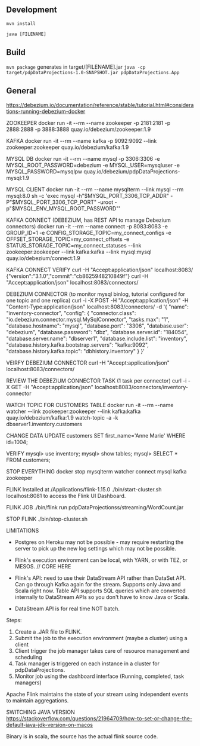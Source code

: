 ## Development

`mvn install`

`java [FILENAME]`

## Build

`mvn package` generates in target/[FILENAME].jar
`java -cp target/pdpDataProjections-1.0-SNAPSHOT.jar pdpDataProjections.App`

## General

https://debezium.io/documentation/reference/stable/tutorial.html#considerations-running-debezium-docker

ZOOKEEPER
docker run -it --rm --name zookeeper -p 2181:2181 -p 2888:2888 -p 3888:3888 quay.io/debezium/zookeeper:1.9

KAFKA
docker run -it --rm --name kafka -p 9092:9092 --link zookeeper:zookeeper quay.io/debezium/kafka:1.9

MYSQL DB
docker run -it --rm --name mysql -p 3306:3306 -e MYSQL_ROOT_PASSWORD=debezium -e MYSQL_USER=mysqluser -e MYSQL_PASSWORD=mysqlpw quay.io/debezium/pdpDataProjections-mysql:1.9

MYSQL CLIENT
docker run -it --rm --name mysqlterm --link mysql --rm mysql:8.0 sh -c 'exec mysql -h"$MYSQL_PORT_3306_TCP_ADDR" -P"$MYSQL_PORT_3306_TCP_PORT" -uroot -p"$MYSQL_ENV_MYSQL_ROOT_PASSWORD"'

KAFKA CONNECT (DEBEZIUM, has REST API to manage Debezium connectors)
docker run -it --rm --name connect -p 8083:8083 -e GROUP_ID=1 -e CONFIG_STORAGE_TOPIC=my_connect_configs -e OFFSET_STORAGE_TOPIC=my_connect_offsets -e STATUS_STORAGE_TOPIC=my_connect_statuses --link zookeeper:zookeeper --link kafka:kafka --link mysql:mysql quay.io/debezium/connect:1.9

KAFKA CONNECT VERIFY
curl -H "Accept:application/json" localhost:8083/
{"version":"3.1.0","commit":"cb8625948210849f"}
curl -H "Accept:application/json" localhost:8083/connectors/

DEBEZIUM CONNECTOR (to monitor mysql binlog, tutorial configured for one topic and one replica)
curl -i -X POST -H "Accept:application/json" -H "Content-Type:application/json" localhost:8083/connectors/ -d '{ "name": "inventory-connector", "config": { "connector.class": "io.debezium.connector.mysql.MySqlConnector", "tasks.max": "1", "database.hostname": "mysql", "database.port": "3306", "database.user": "debezium", "database.password": "dbz", "database.server.id": "184054", "database.server.name": "dbserver1", "database.include.list": "inventory", "database.history.kafka.bootstrap.servers": "kafka:9092", "database.history.kafka.topic": "dbhistory.inventory" } }'

VEIRFY DEBEZIUM CONNECTOR
curl -H "Accept:application/json" localhost:8083/connectors/

REVIEW THE DEBEZIUM CONNECTOR TASK (1 task per connector)
curl -i -X GET -H "Accept:application/json" localhost:8083/connectors/inventory-connector

WATCH TOPIC FOR CUSTOMERS TABLE
docker run -it --rm --name watcher --link zookeeper:zookeeper --link kafka:kafka quay.io/debezium/kafka:1.9 watch-topic -a -k dbserver1.inventory.customers

CHANGE DATA
UPDATE customers SET first_name='Anne Marie' WHERE id=1004;

VERIFY
mysql> use inventory;
mysql> show tables;
mysql> SELECT \* FROM customers;

STOP EVERYTHING
docker stop mysqlterm watcher connect mysql kafka zookeeper

FLINK
Installed at /Applications/flink-1.15.0
./bin/start-cluster.sh
localhost:8081 to access the Flink UI Dashboard.

FLINK JOB
./bin/flink run pdpDataProjectionss/streaming/WordCount.jar

STOP FLINK
./bin/stop-cluster.sh

LIMITATIONS

- Postgres on Heroku may not be possible - may require restarting the server to pick up the new log settings which may not be possible.

- Flink's execution environment can be local, with YARN, or with TEZ, or MESOS.
  // CORE HERE
- Flink's API: need to use their DataStream API rather than DataSet API. Can go through Kafka again for the stream. Supports only Java and Scala right now. Table API supports SQL queries which are converted internally to DataStream APIs so you don't have to know Java or Scala.
- DataStream API is for real time NOT batch.

Steps:

1. Create a .JAR file to FLINK.
2. Submit the job to the execution environment (maybe a cluster) using a client
3. Client trigger the job manager takes care of resource management and scheduling
4. Task manager is triggered on each instance in a cluster for pdpDataProjections.
5. Monitor job using the dashboard interface (Running, completed, task managers)

Apache Flink maintains the state of your stream using independent events to maintain aggregations.

SWITCHING JAVA VERSION
https://stackoverflow.com/questions/21964709/how-to-set-or-change-the-default-java-jdk-version-on-macos

Binary is in scala, the source has the actual flink source code.

